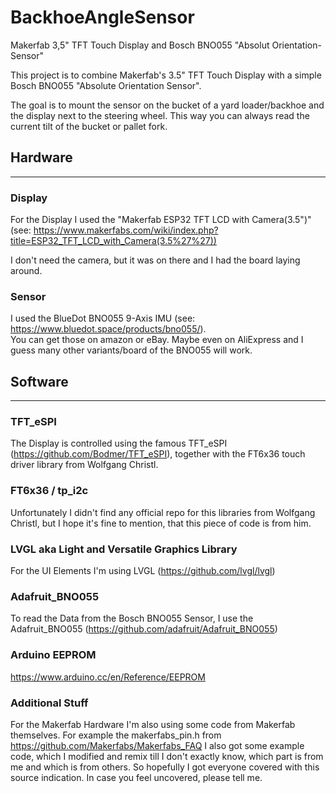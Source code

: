 # BackhoeAngleSensor

Makerfab 3,5" TFT Touch Display and Bosch BNO055 "Absolut Orientation-Sensor"

This project is to combine Makerfab's 3.5" TFT Touch Display with a simple Bosch BNO055 "Absolute Orientation Sensor".

The goal is to mount the sensor on the bucket of a yard loader/backhoe and the display next to the steering wheel. This way you can always read the current tilt of the bucket or pallet fork.

## Hardware
---
### Display
For the Display I used the "Makerfab ESP32 TFT LCD with Camera(3.5")" (see: https://www.makerfabs.com/wiki/index.php?title=ESP32_TFT_LCD_with_Camera(3.5%27%27))

I don't need the camera, but it was on there and I had the board laying around.
   
### Sensor
I used the BlueDot BNO055 9-Axis IMU (see: https://www.bluedot.space/products/bno055/).  
You can get those on amazon or eBay. Maybe even on AliExpress and I guess many other variants/board of the BNO055 will work.
   
## Software
---
### TFT_eSPI
The Display is controlled using the famous TFT_eSPI (https://github.com/Bodmer/TFT_eSPI), together with the FT6x36 touch driver library from Wolfgang Christl.
   
### FT6x36 / tp_i2c
Unfortunately I didn't find any official repo for this libraries from Wolfgang Christl, but I hope it's fine to mention, that this piece of code is from him.

### LVGL aka Light and Versatile Graphics Library
For the UI Elements I'm using LVGL (https://github.com/lvgl/lvgl)

### Adafruit_BNO055
To read the Data from the Bosch BNO055 Sensor, I use the Adafruit_BNO055 (https://github.com/adafruit/Adafruit_BNO055)

### Arduino EEPROM
https://www.arduino.cc/en/Reference/EEPROM

### Additional Stuff
For the Makerfab Hardware I'm also using some code from Makerfab themselves. For example the makerfabs_pin.h from https://github.com/Makerfabs/Makerfabs_FAQ 
I also got some example code, which I modified and remix till I don't exactly know, which part is from me and which is from others. So hopefully I got everyone covered with this source indication. In case you feel uncovered, please tell me.